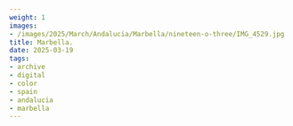```yaml
---
weight: 1
images:
- /images/2025/March/Andalucia/Marbella/nineteen-o-three/IMG_4529.jpg
title: Marbella.
date: 2025-03-19
tags:
- archive
- digital
- color
- spain
- andalucia
- marbella
---
```


